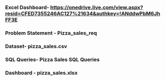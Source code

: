 ### Excel Dashboard- https://onedrive.live.com/view.aspx?resid=CFED7355246AC127%21634&authkey=!ANddwPbM6JhFF3E
### Problem Statement - Pizza_sales_req
### Dataset- pizza_sales.csv
### SQL Queries- Pizza Sales SQL Queries
### Dashboard - pizza_sales.xlsx
